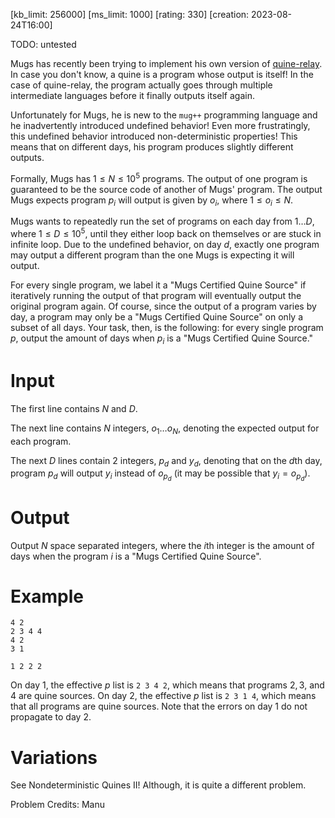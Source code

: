 [kb_limit: 256000]
[ms_limit: 1000]
[rating: 330]
[creation: 2023-08-24T16:00]

TODO: untested

Mugs has recently been trying to implement his own version of [quine-relay](https://github.com/mame/quine-relay). In case you don't know, a quine is a program whose output is itself! In the case of quine-relay, the program actually goes through multiple intermediate languages before it finally outputs itself again.

Unfortunately for Mugs, he is new to the `mug++` programming language and he inadvertently introduced undefined behavior! Even more frustratingly, this undefined behavior introduced non-deterministic properties! This means that on different days, his program produces slightly different outputs.

Formally, Mugs has $1 \le N \le 10^5$ programs. The output of one program is guaranteed to be the source code of another of Mugs' program. The output Mugs expects program $p_i$ will output is given by $o_i$, where $1 \le o_i \le N$. 

Mugs wants to repeatedly run the set of programs on each day from $1 \ldots D$, where $1 \le D \le 10^5$, until they either loop back on themselves or are stuck in infinite loop. Due to the undefined behavior, on day $d$, exactly one program may output a different program than the one Mugs is expecting it will output. 

For every single program, we label it a "Mugs Certified Quine Source" if iteratively running the output of that program will eventually output the original program again. Of course, since the output of a program varies by day, a program may only be a "Mugs Certified Quine Source" on only a subset of all days. Your task, then, is the following: for every single program $p$, output the amount of days when $p_i$ is a "Mugs Certified Quine Source."

# Input

The first line contains $N$ and $D$. 

The next line contains $N$ integers, $o_1 \ldots o_N$, denoting the expected output for each program.

The next $D$ lines contain $2$ integers, $p_d$ and $y_d$, denoting that on the $d$th day, program $p_d$ will output $y_i$ instead of $o_{p_d}$ (it may be possible that $y_i = o_{p_d}$).

# Output

Output $N$ space separated integers, where the $i$th integer is the amount of days when the program $i$ is a "Mugs Certified Quine Source".

# Example

```in
4 2
2 3 4 4
4 2
3 1
```
```out
1 2 2 2
```

On day 1, the effective $p$ list is `2 3 4 2`, which means that programs $2, 3,$ and $4$ are quine sources. On day 2, the effective $p$ list is `2 3 1 4`, which means that all programs are quine sources. Note that the errors on day 1 do not propagate to day 2.

# Variations
See Nondeterministic Quines II! Although, it is quite a different problem. 

Problem Credits: Manu